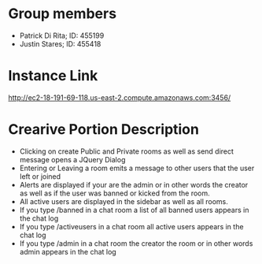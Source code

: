 # Group members
* Patrick Di Rita; ID: 455199
* Justin Stares; ID: 455418

# Instance Link
http://ec2-18-191-69-118.us-east-2.compute.amazonaws.com:3456/
# Crearive Portion Description
* Clicking on create Public and Private rooms as well as send direct message opens a JQuery Dialog
* Entering or Leaving a room emits a message to other users that the user left or joined
* Alerts are displayed if your are the admin or in other words the creator as well as if the user was banned or kicked from the room.
* All active users are displayed in the sidebar as well as all rooms.
* If you type /banned in a chat room a list of all banned users appears in the chat log
* If you type /activeusers in a chat room all active users appears in the chat log
* If you type /admin in a chat room the creator the room or in other words admin appears in the chat log
